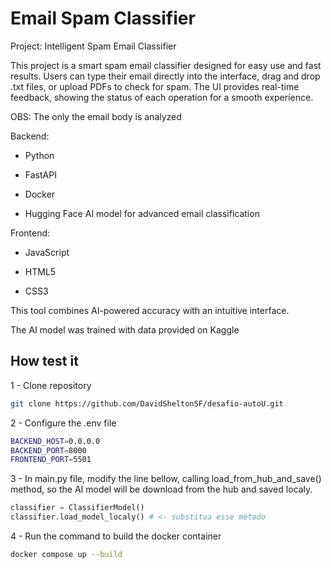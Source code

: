 # Email Spam Classifier

Project: Intelligent Spam Email Classifier

This project is a smart spam email classifier designed for easy use and fast results. Users can type their email directly into the interface, drag and drop .txt files, or upload PDFs to check for spam. The UI provides real-time feedback, showing the status of each operation for a smooth experience.

OBS: The only the email body is analyzed

Backend:

- Python

- FastAPI

- Docker

- Hugging Face AI model for advanced email classification

Frontend:

- JavaScript

- HTML5

- CSS3

This tool combines AI-powered accuracy with an intuitive interface.

The AI model was trained with data provided on Kaggle

## How test it

1 - Clone repository
```bash
git clone https://github.com/DavidSheltonSF/desafio-autoU.git
```

2 - Configure the .env file
```bash
BACKEND_HOST=0.0.0.0
BACKEND_PORT=8000
FRONTEND_PORT=5501
```
3 - In main.py file, modify the line bellow, calling load_from_hub_and_save() method,
so the AI model will be download from the hub and saved localy.
```python
classifier = ClassifierModel()
classifier.load_model_localy() # <- substitua esse método
```
4 - Run the command to build the docker container
```bash
docker compose up --build
```